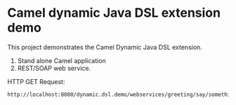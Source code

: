 Camel dynamic Java DSL extension demo
===================================

This project demonstrates the Camel Dynamic Java DSL extension.

1. Stand alone Camel application
2. REST/SOAP web service.

HTTP GET Request:

	http://localhost:8080/dynamic.dsl.demo/webservices/greeting/say/something/hello

